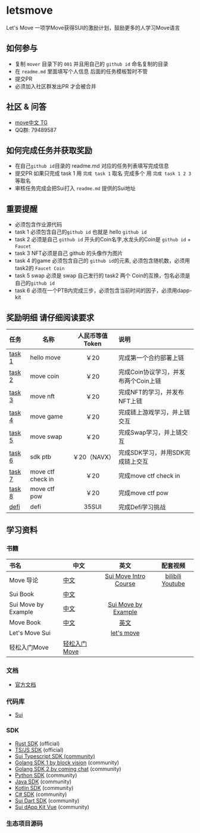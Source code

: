 # letsmove
Let's Move 一项学Move获得SUI的激励计划，鼓励更多的人学习Move语言

## 如何参与
- 复制 `mover` 目录下的 `001` 并且用自己的 `github id` 命名复制的目录
- 在 `readme.md` 里面填写个人信息 后面的任务模板暂时不管
- 提交PR
- 必须加入社区群发出PR 才会被合并

## 社区 & 问答
- [move中文 TG](https://t.me/move_cn)
- QQ群: 79489587


## 如何完成任务并获取奖励
- 在自己`github id`目录的 readme.md 对应的任务列表填写完成信息
- 提交PR 如果只完成 task 1 用 `完成 task 1` 取名 完成多个 用 `完成 task 1 2 3` 等取名
- 审核任务完成会把Sui打入 `readme.md` 提供的Sui地址

## 重要提醒
- 必须包含作业源代码
- task 1 必须包含自己的`github id` 也就是 hello `github id`
- task 2 必须是自己 `github id` 开头的Coin名字,水龙头的Coin是 `github id` + `Faucet`
- task 3 NFT必须是自己 github 的头像作为图片
- task 4 的game 必须包含自己的 `github id`的元素, 必须包含随机数，必须用task2的 `Faucet Coin`
- task 5 swap 必须是 swap 自己发行的 task2 两个 Coin的互换，包名必须是自己的`github id`
- task 6 必须在一个PTB内完成三步，必须包含当前时间的因子，必须用dapp-kit


## 奖励明细 请仔细阅读要求

| 任务                                         | 名称                | 人民币等值Token | 说明                     |
|:-------------------------------------------|-------------------|:----------:|:-----------------------|
| [task 1](task/01.hello_move.md)            | hello move        |    ￥20     | 完成第一个合约部署上链            |
| [task 2](task/02.move_coin.md)             | move coin         |    ￥20     | 完成Coin协议学习，并发布两个Coin上链 |
| [task 3](task/03.move_nft.md)              | move nft          |    ￥20     | 完成NFT的学习，并发布NFT上链      |
| [task 4](task/04.move_game.md)             | move game         |    ￥20     | 完成链上游戏学习，并上链交互         |
| [task 5](task/05.move_swap.md)             | move swap         |    ￥20     | 完成Swap学习，并上链交互         |
| [task 6](task/06.SDK_PTB_NAVI.md)          | sdk ptb           | ￥20（NAVX）  | 完成SDK学习，并用SDK完成链上交互    |
| [task 7](task/07.move_ctf_check_in.md)     | move ctf check in |    ￥20     | 完成move ctf check in    |
| [task 8](task/08.move_ctf_lets_move.md)    | move ctf pow      |    ￥20     | 完成move ctf pow   |
| [defi](https://dacade.org/communities/sui) | defi              |   35SUI    | 完成Defi学习挑战             |



## 学习资料

### 书籍
| 书名                  | 中文                                         |                          英文                          |                           配套视频                            |
|:--------------------|--------------------------------------------|:----------------------------------------------------:|:---------------------------------------------------------:|
| Move 导论             | [中文](https://intro-zh.sui-book.com/)       | [Sui Move Intro Course](https://intro.sui-book.com/) |     [bilibili](https://www.bilibili.com/video/BV1RY411v7YU)  [Youtube](https://www.youtube.com/watch?v=lZHjmo2ngu0)                          |
| Sui Book            | [中文](https://sui-book.com)                 |                                                      |  |
| Sui Move by Example | [中文](https://examples.sui-book.com/)       |   [Sui Move by Example](https://examples.sui.io/)    |                                                       |
| Move Book           | [中文](https://move.sui-book.com/index.html) |           [英文](https://move-book.com/)            |                                                   |
| Let's Move Sui      |                                            |                    [let's move](https://letsmovesui.com/)                    |                                                     |
| 轻松入门Move            | [轻松入门Move](https://easy.sui-book.com/)     |                                    |                                                     |

### 文档
- [官方文档](https://docs.sui.io/)

### 代码库
- [Sui](https://github.com/MystenLabs/sui)


### SDK

- [Rust SDK](https://docs.sui.io/devnet/build/rust-sdk) (official)
- [TS/JS SDK](https://github.com/MystenLabs/sui/tree/main/sdk/typescript) (official)
- [Sui Typescript SDK (community)](https://github.com/scallop-io/sui-kit)
- [Golang SDK 1 by block vision](https://github.com/block-vision/sui-go-sdk) (community)
- [Golang SDK 2 by coming chat](https://github.com/coming-chat/go-sui-sdk) (community)
- [Python SDK](https://github.com/FrankC01/pysui) (community)
- [Java SDK](https://github.com/GrapeBaBa/sui4j) (community)
- [Kotlin SDK](https://github.com/cosmostation/suikotlin) (community)
- [C# SDK](https://github.com/naami-finance/SuiNet) (community)
- [Sui Dart SDK](https://github.com/mofalabs/sui) (community)
- [Sui dApp Kit Vue](https://github.com/SuiCraftTeam/Sui-dApp-Kit-Vue/) (community)
### 生态项目源码

